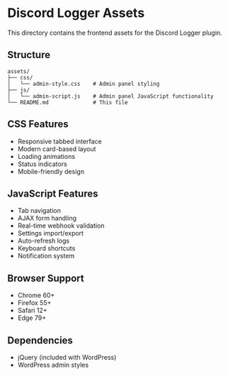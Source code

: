 # Discord Logger Assets

This directory contains the frontend assets for the Discord Logger plugin.

## Structure

```
assets/
├── css/
│   └── admin-style.css    # Admin panel styling
├── js/
│   └── admin-script.js    # Admin panel JavaScript functionality
└── README.md              # This file
```

## CSS Features

- Responsive tabbed interface
- Modern card-based layout
- Loading animations
- Status indicators
- Mobile-friendly design

## JavaScript Features

- Tab navigation
- AJAX form handling
- Real-time webhook validation
- Settings import/export
- Auto-refresh logs
- Keyboard shortcuts
- Notification system

## Browser Support

- Chrome 60+
- Firefox 55+
- Safari 12+
- Edge 79+

## Dependencies

- jQuery (included with WordPress)
- WordPress admin styles
